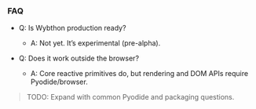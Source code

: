 ### FAQ

- Q: Is Wybthon production ready?
  - A: Not yet. It’s experimental (pre-alpha).

- Q: Does it work outside the browser?
  - A: Core reactive primitives do, but rendering and DOM APIs require Pyodide/browser.

> TODO: Expand with common Pyodide and packaging questions.
